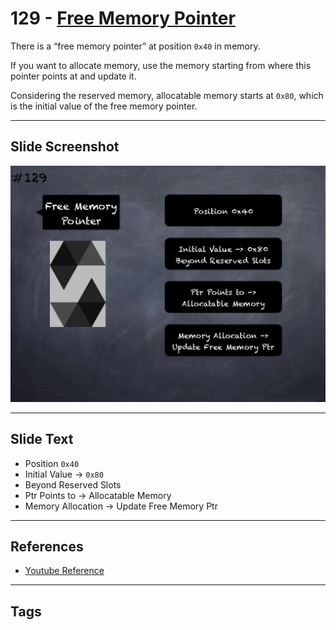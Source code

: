 # 129 - [Free Memory Pointer](Free%20Memory%20Pointer.md)
There is a “free memory pointer” at position `0x40` in memory. 

If you want to allocate memory, use the memory starting from where this pointer points at and update it. 

Considering the reserved memory, allocatable memory starts at `0x80`, which is the initial value of the free memory pointer.

___
## Slide Screenshot
![129.png](../../images/solidity201/129.png)
___
## Slide Text
- Position `0x40`
- Initial Value -> `0x80`
- Beyond Reserved Slots
- Ptr Points to -> Allocatable Memory
- Memory Allocation -> Update Free Memory Ptr
___
## References
- [Youtube Reference](https://youtu.be/TqMIbouwePE?t=774)
___
## Tags